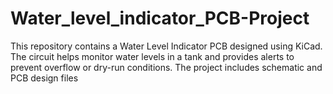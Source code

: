 # Water_level_indicator_PCB-Project
This repository contains a Water Level Indicator PCB designed using KiCad. The circuit helps monitor water levels in a tank and provides alerts to prevent overflow or dry-run conditions. The project includes schematic and PCB design files
